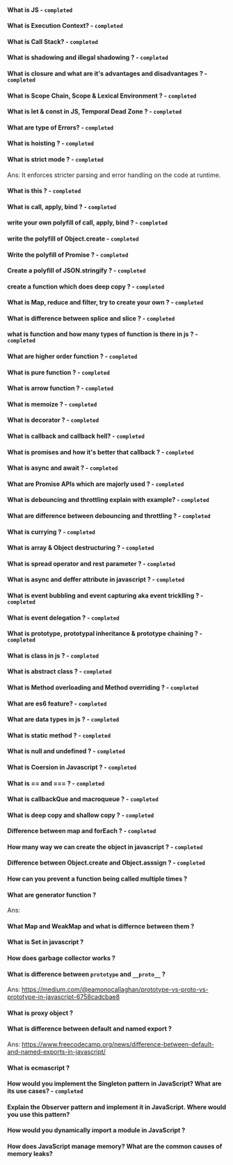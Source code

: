 #### What is JS - `completed`

#### What is Execution Context? - `completed`

#### What is Call Stack? - `completed`

#### What is shadowing and illegal shadowing ? - `completed`

#### What is closure and what are it's advantages and disadvantages ? - `completed`

#### What is Scope Chain, Scope & Lexical Environment ? - `completed`

#### What is let & const in JS, Temporal Dead Zone ? - `completed`

#### What are type of Errors? - `completed`

#### What is hoisting ? - `completed`

#### What is strict mode ? - `completed`

Ans: It enforces stricter parsing and error handling on the code at runtime.

#### What is this ? - `completed`

#### What is call, apply, bind ? - `completed`

#### write your own polyfill of call, apply, bind ? - `completed`

#### write the polyfill of Object.create - `completed`

#### Write the polyfill of Promise ? - `completed`

#### Create a polyfill of JSON.stringify ? - `completed`

#### create a function which does deep copy ? - `completed`

#### What is Map, reduce and filter, try to create your own ? - `completed`

#### What is difference between splice and slice ? - `completed`

#### what is function and how many types of function is there in js ? - `completed`

#### What are higher order function ? - `completed`

#### What is pure function ? - `completed`

#### What is arrow function ? - `completed`

#### What is memoize ? - `completed`

#### What is decorator ? - `completed`

#### What is callback and callback hell? - `completed`

#### What is promises and how it's better that callback ? - `completed`

#### What is async and await ? - `completed`

#### What are Promise APIs which are majorly used ? - `completed`

#### What is debouncing and throttling explain with example? - `completed`

#### What are difference between debouncing and throttling ? - `completed`

#### What is currying ? - `completed`

#### What is array & Object destructuring ? - `completed`

#### What is spread operator and rest parameter ? - `completed`

#### What is async and deffer attribute in javascript ? - `completed`

#### What is event bubbling and event capturing aka event tricklling ? - `completed`

#### What is event delegation ? - `completed`

#### What is prototype, prototypal inheritance & prototype chaining ? - `completed`

#### What is class in js ? - `completed`

#### What is abstract class ? - `completed`

#### What is Method overloading and Method overriding ? - `completed`

#### What are es6 feature? - `completed`

#### What are data types in js ? - `completed`

#### What is static method ? - `completed`

#### What is null and undefined ? - `completed`

#### What is Coersion in Javascript ? - `completed`

#### What is == and === ? - `completed`

#### What is callbackQue and macroqueue ? - `completed`

#### What is deep copy and shallow copy ? - `completed`

#### Difference between map and forEach ? - `completed`

#### How many way we can create the object in javascript ? - `completed`

#### Difference between Object.create and Object.asssign ? - `completed`

#### How can you prevent a function being called multiple times ?

#### What are generator function ?

Ans:

#### What Map and WeakMap and what is differnce between them ?

#### What is Set in javascript ?

#### How does garbage collector works ?

#### What is difference between `prototype` and `__proto__` ?

Ans: https://medium.com/@eamonocallaghan/prototype-vs-proto-vs-prototype-in-javascript-6758cadcbae8

#### What is proxy object ?

#### What is difference between default and named export ?

Ans: https://www.freecodecamp.org/news/difference-between-default-and-named-exports-in-javascript/

#### What is ecmascript ?

#### How would you implement the Singleton pattern in JavaScript? What are its use cases? - `completed`

#### Explain the Observer pattern and implement it in JavaScript. Where would you use this pattern?

#### How would you dynamically import a module in JavaScript ?

#### How does JavaScript manage memory? What are the common causes of memory leaks?
